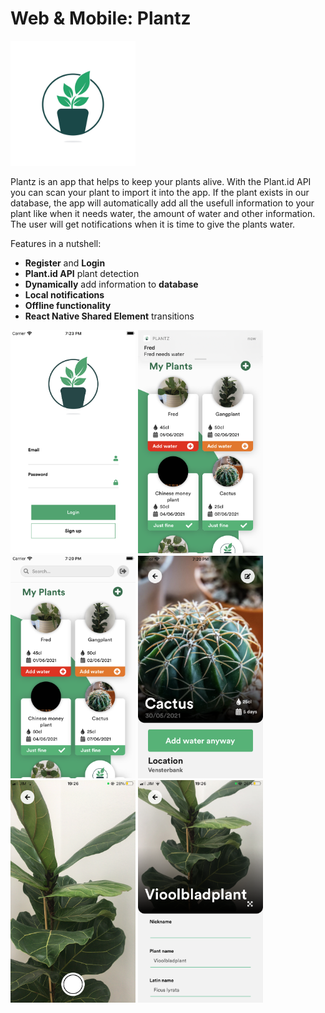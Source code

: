 # Web & Mobile: Plantz

<img src="/Plantz/src/assets/logo/logoPlantz.png" alt="Plantz" width="200"/>

Plantz is an app that helps to keep your plants alive.
With the Plant.id API you can scan your plant to import it into the app. If the plant exists in 
our database, the app will automatically add all the usefull information to your plant like when it needs water, 
the amount of water and other information. The user will get notifications when it is time to give the plants water. 

Features in a nutshell: 

* **Register** and **Login**
* **Plant.id API** plant detection
* **Dynamically** add information to **database**
* **Local notifications** 
* **Offline functionality**
* **React Native Shared Element** transitions


<img src="/Plantz/src/assets/screenshots/Login.png" alt="Plantz" width="200"/>
<img src="/Plantz/src/assets/screenshots/Main.png" alt="Plantz" width="200"/>
<img src="/Plantz/src/assets/screenshots/Notification.png" alt="Plantz" width="200"/>
<img src="/Plantz/src/assets/screenshots/Detail.png" alt="Plantz" width="200"/>
<img src="/Plantz/src/assets/screenshots/Camera.PNG" alt="Plantz" width="200"/>
<img src="/Plantz/src/assets/screenshots/AddPlant.PNG" alt="Plantz" width="200"/>
